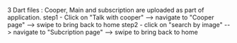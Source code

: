 3 Dart files : Cooper, Main and subscription are uploaded as part of application.
step1 - Click on "Talk with cooper" --> navigate to "Cooper page" --> swipe to bring back to home
step2 - click on "search by image" --> navigate to "Subcription page" --> swipe to bring back to home
